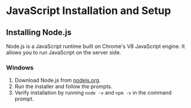 # JavaScript Installation and Setup

## Installing Node.js

Node.js is a JavaScript runtime built on Chrome's V8 JavaScript engine. It allows you to run JavaScript on the server side.

### Windows

1. Download Node.js from [nodejs.org](https://nodejs.org/).
2. Run the installer and follow the prompts.
3. Verify installation by running `node -v` and `npm -v` in the command prompt.


